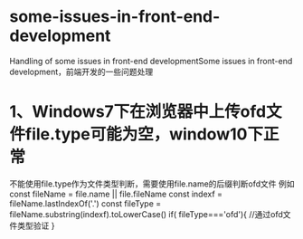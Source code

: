 # some-issues-in-front-end-development
Handling of some issues in front-end developmentSome issues in front-end development，前端开发的一些问题处理
# 1、Windows7下在浏览器中上传ofd文件file.type可能为空，window10下正常
   不能使用file.type作为文件类型判断，需要使用file.name的后缀判断ofd文件
   例如    const fileName = file.name || file.fileName
    const indexf = fileName.lastIndexOf('.')
    const fileType = fileName.substring(indexf).toLowerCase()
    if( fileType==='ofd'){
    //通过ofd文件类型验证
    }

